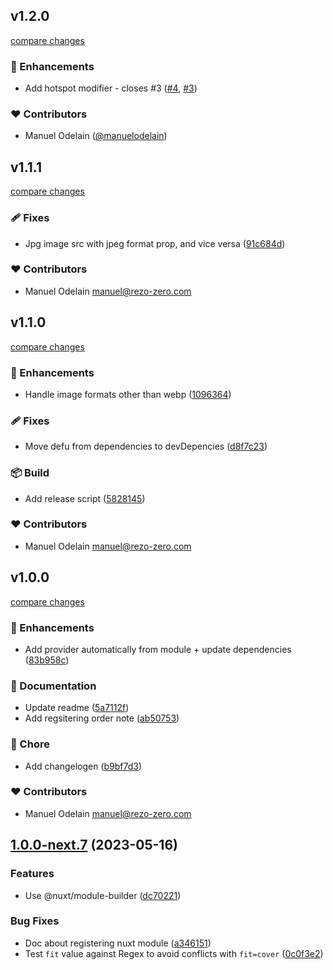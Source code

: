 ## v1.2.0

[compare changes](https://github.com/rezozero/intervention-request-provider/compare/v1.1.1...v1.2.0)

### 🚀 Enhancements

- Add hotspot modifier - closes #3 ([#4](https://github.com/rezozero/intervention-request-provider/pull/4), [#3](https://github.com/rezozero/intervention-request-provider/issues/3))

### ❤️ Contributors

- Manuel Odelain ([@manuelodelain](http://github.com/manuelodelain))

## v1.1.1

[compare changes](https://github.com/rezozero/intervention-request-provider/compare/v1.1.0...v1.1.1)

### 🩹 Fixes

- Jpg image src with jpeg format prop, and vice versa ([91c684d](https://github.com/rezozero/intervention-request-provider/commit/91c684d))

### ❤️ Contributors

- Manuel Odelain <manuel@rezo-zero.com>

## v1.1.0

[compare changes](https://github.com/rezozero/intervention-request-provider/compare/v1.0.0...v1.1.0)

### 🚀 Enhancements

- Handle image formats other than webp ([1096364](https://github.com/rezozero/intervention-request-provider/commit/1096364))

### 🩹 Fixes

- Move defu from dependencies to devDepencies ([d8f7c23](https://github.com/rezozero/intervention-request-provider/commit/d8f7c23))

### 📦 Build

- Add release script ([5828145](https://github.com/rezozero/intervention-request-provider/commit/5828145))

### ❤️ Contributors

- Manuel Odelain <manuel@rezo-zero.com>

## v1.0.0

[compare changes](https://github.com/rezozero/intervention-request-provider/compare/1.0.0-next.7...v1.0.0)

### 🚀 Enhancements

- Add provider automatically from module + update dependencies ([83b958c](https://github.com/rezozero/intervention-request-provider/commit/83b958c))

### 📖 Documentation

- Update readme ([5a7112f](https://github.com/rezozero/intervention-request-provider/commit/5a7112f))
- Add regsitering order note ([ab50753](https://github.com/rezozero/intervention-request-provider/commit/ab50753))

### 🏡 Chore

- Add changelogen ([b9bf7d3](https://github.com/rezozero/intervention-request-provider/commit/b9bf7d3))

### ❤️ Contributors

- Manuel Odelain <manuel@rezo-zero.com>

## [1.0.0-next.7](https://github.com/rezozero/intervention-request-provider/compare/1.0.0-next.2...1.0.0-next.7) (2023-05-16)

### Features

* Use @nuxt/module-builder ([dc70221](https://github.com/rezozero/intervention-request-provider/commit/dc70221b23b949dbc7cbbe8f3d206f437c451a8d))

### Bug Fixes

* Doc about registering nuxt module ([a346151](https://github.com/rezozero/intervention-request-provider/commit/a3461511797777c953c9036bf384ce5bc6bedf42))
* Test `fit` value against Regex to avoid conflicts with `fit=cover` ([0c0f3e2](https://github.com/rezozero/intervention-request-provider/commit/0c0f3e294acf54279bda13036f4fe80df883c33d))

